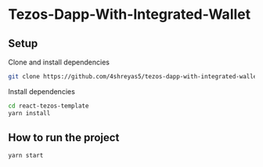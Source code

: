 # Tezos-Dapp-With-Integrated-Wallet

## Setup
Clone and install dependencies
```bash
git clone https://github.com/4shreyas5/tezos-dapp-with-integrated-wallet.git
```

Install dependencies
```bash
cd react-tezos-template
yarn install
```


## How to run the project
```bash
yarn start
```

